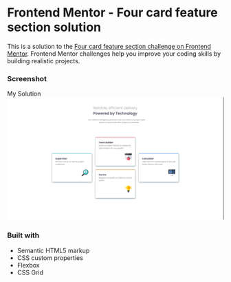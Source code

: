 # Frontend Mentor - Four card feature section solution

This is a solution to the [Four card feature section challenge on Frontend Mentor](https://www.frontendmentor.io/challenges/four-card-feature-section-weK1eFYK). Frontend Mentor challenges help you improve your coding skills by building realistic projects. 


### Screenshot

My Solution
![My Solution](./design/Solution.png)


### Built with

- Semantic HTML5 markup
- CSS custom properties
- Flexbox
- CSS Grid
